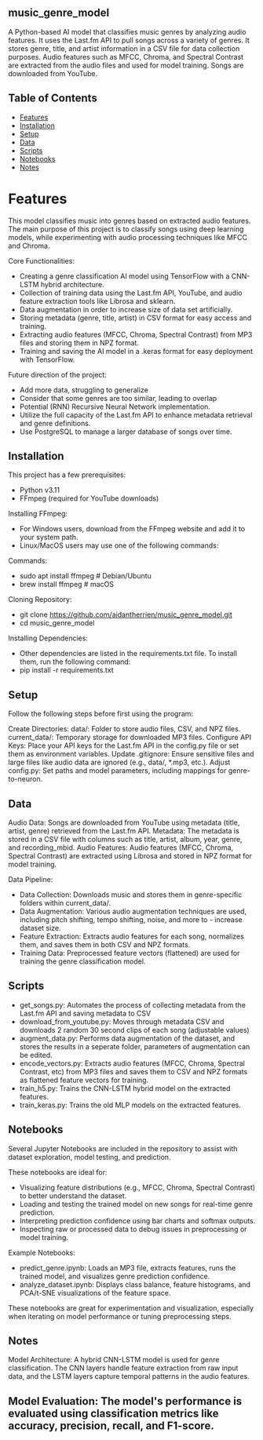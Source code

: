 ## music_genre_model
A Python-based AI model that classifies music genres by analyzing audio features. It uses the Last.fm API to pull songs across a variety of genres. It stores genre, title, and artist information in a CSV file for data collection purposes. Audio features such as MFCC, Chroma, and Spectral Contrast are extracted from the audio files and used for model training. Songs are downloaded from YouTube.

## Table of Contents
- [Features](#features)
- [Installation](#installation)
- [Setup](#setup)
- [Data](#data)
- [Scripts](#scripts)
- [Notebooks](#notebooks)
- [Notes](#notes)

# Features
This model classifies music into genres based on extracted audio features. The main purpose of this project is to classify songs using deep learning models, while experimenting with audio processing techniques like MFCC and Chroma.

Core Functionalities:
  - Creating a genre classification AI model using TensorFlow with a CNN-LSTM hybrid architecture.
  - Collection of training data using the Last.fm API, YouTube, and audio feature extraction tools like Librosa and sklearn.
  - Data augmentation in order to increase size of data set artificially.
  - Storing metadata (genre, title, artist) in CSV format for easy access and training.
  - Extracting audio features (MFCC, Chroma, Spectral Contrast) from MP3 files and storing them in NPZ format.
  - Training and saving the AI model in a .keras format for easy deployment with TensorFlow.

Future direction of the project:
  - Add more data, struggling to generalize
  - Consider that some genres are too similar, leading to overlap
  - Potential (RNN) Recursive Neural Network implementation. 
  - Utilize the full capacity of the Last.fm API to enhance metadata retrieval and genre definitions.
  - Use PostgreSQL to manage a larger database of songs over time.

## Installation
This project has a few prerequisites:
  - Python v3.11
  - FFmpeg (required for YouTube downloads)

Installing FFmpeg:
  - For Windows users, download from the FFmpeg website and add it to your system path.
  - Linux/MacOS users may use one of the following commands:

Commands:
  - sudo apt install ffmpeg # Debian/Ubuntu
  - brew install ffmpeg # macOS

Cloning Repository:
  - git clone https://github.com/aidantherrien/music_genre_model.git
  - cd music_genre_model

Installing Dependencies:
  - Other dependencies are listed in the requirements.txt file. To install them, run the following command:
  - pip install -r requirements.txt

## Setup
Follow the following steps before first using the program:

Create Directories:
data/: Folder to store audio files, CSV, and NPZ files.
current_data/: Temporary storage for downloaded MP3 files.
Configure API Keys: Place your API keys for the Last.fm API in the config.py file or set them as environment variables.
Update .gitignore: Ensure sensitive files and large files like audio data are ignored (e.g., data/, *.mp3, etc.).
Adjust config.py: Set paths and model parameters, including mappings for genre-to-neuron.

## Data
Audio Data: Songs are downloaded from YouTube using metadata (title, artist, genre) retrieved from the Last.fm API.
Metadata: The metadata is stored in a CSV file with columns such as title, artist, album, year, genre, and recording_mbid.
Audio Features: Audio features (MFCC, Chroma, Spectral Contrast) are extracted using Librosa and stored in NPZ format for model training.

Data Pipeline:
- Data Collection: Downloads music and stores them in genre-specific folders within current_data/.
- Data Augmentation: Various audio augmentation techniques are used, including pitch shifting, tempo shifting, noise, and more to - increase dataset size.
- Feature Extraction: Extracts audio features for each song, normalizes them, and saves them in both CSV and NPZ formats.
- Training Data: Preprocessed feature vectors (flattened) are used for training the genre classification model.

## Scripts
- get_songs.py: Automates the process of collecting metadata from the Last.fm API and saving metadata to CSV
- download_from_youtube.py: Moves through metadata CSV and downloads 2 random 30 second clips of each song (adjustable values)
- augment_data.py: Performs data augmentation of the dataset, and stores the results in a seperate folder, parameters of augmentation can be edited.
- encode_vectors.py: Extracts audio features (MFCC, Chroma, Spectral Contrast, etc) from MP3 files and saves them to CSV and NPZ formats as flattened feature vectors for training.
- train_h5.py: Trains the CNN-LSTM hybrid model on the extracted features.
- train_keras.py: Trains the old MLP models on the extracted features.

## Notebooks
Several Jupyter Notebooks are included in the repository to assist with dataset exploration, model testing, and prediction.

These notebooks are ideal for:
  - Visualizing feature distributions (e.g., MFCC, Chroma, Spectral Contrast) to better understand the dataset.
  - Loading and testing the trained model on new songs for real-time genre prediction.
  - Interpreting prediction confidence using bar charts and softmax outputs.
  - Inspecting raw or processed data to debug issues in preprocessing or model training.

Example Notebooks:
  - predict_genre.ipynb: Loads an MP3 file, extracts features, runs the trained model, and visualizes genre prediction confidence.
  - analyze_dataset.ipynb: Displays class balance, feature histograms, and PCA/t-SNE visualizations of the feature space.

These notebooks are great for experimentation and visualization, especially when iterating on model performance or tuning preprocessing steps.

## Notes
Model Architecture: A hybrid CNN-LSTM model is used for genre classification. The CNN layers handle feature extraction from raw input data, and the LSTM layers capture temporal patterns in the audio features.

## Model Evaluation: The model's performance is evaluated using classification metrics like accuracy, precision, recall, and F1-score.